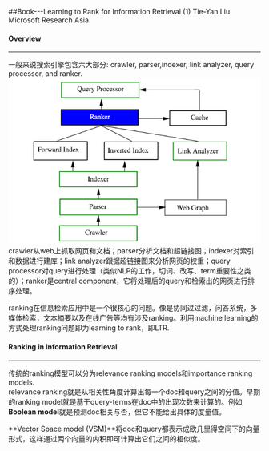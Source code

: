 ##Book---Learning to Rank for Information Retrieval (1)
Tie-Yan Liu  Microsoft Research Asia<br>

#### Overview
------------------
一般来说搜索引擎包含六大部分: crawler, parser,indexer, link analyzer, query processor, and ranker.<br>
![lty_1](/images/liutieyan/lty_1.png)<br>
crawler从web上抓取网页和文档；parser分析文档和超链接图；indexer对索引和数据进行建库；link analyzer跟据超链接图来分析网页的权重；query processor对query进行处理（类似NLP的工作，切词、改写、term重要性之类的）；ranker是central component，它将处理后的query和检索出的网页进行排序处理。<br>

ranking在信息检索应用中是一个很核心的问题。像是协同过过滤，问答系统，多媒体检索，文本摘要以及在线广告等均有涉及ranking。利用machine learning的方式处理ranking问题即为learning to rank，即LTR.<br>

#### Ranking in Information Retrieval
--------------------
传统的ranking模型可以分为relevance ranking models和importance
ranking models.<br>
relevance ranking就是从相关性角度计算出每一个doc和query之间的分值。早期的ranking model就是基于query-terms在doc中的出现次数来计算的。例如**Boolean model**就是预测doc相关与否，但它不能给出具体的度量值。<br>

**Vector Space model (VSM)**将doc和query都表示成欧几里得空间下的向量形式，这样通过两个向量的内积即可计算出它们之间的相似度。<br>








